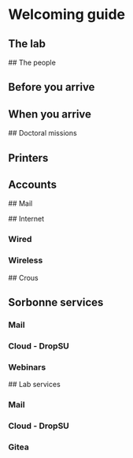 # Welcoming guide

## The lab

## The people

## Before you arrive

## When you arrive

## Doctoral missions

## Printers

## Accounts

## Mail

## Internet
### Wired
### Wireless

## Crous

## Sorbonne services
### Mail
### Cloud - DropSU
### Webinars

## Lab services
### Mail
### Cloud - DropSU
### Gitea

